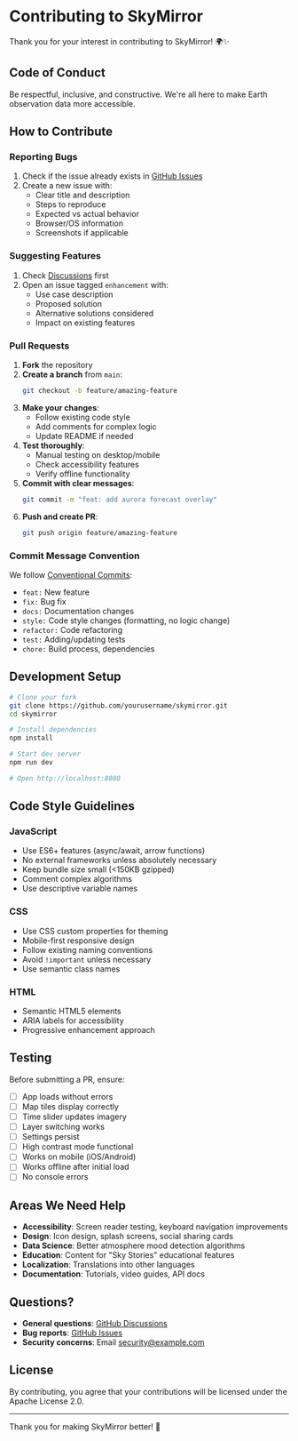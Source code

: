 # Contributing to SkyMirror

Thank you for your interest in contributing to SkyMirror! 🌍✨

## Code of Conduct

Be respectful, inclusive, and constructive. We're all here to make Earth observation data more accessible.

## How to Contribute

### Reporting Bugs

1. Check if the issue already exists in [GitHub Issues](https://github.com/yourusername/skymirror/issues)
2. Create a new issue with:
   - Clear title and description
   - Steps to reproduce
   - Expected vs actual behavior
   - Browser/OS information
   - Screenshots if applicable

### Suggesting Features

1. Check [Discussions](https://github.com/yourusername/skymirror/discussions) first
2. Open an issue tagged `enhancement` with:
   - Use case description
   - Proposed solution
   - Alternative solutions considered
   - Impact on existing features

### Pull Requests

1. **Fork** the repository
2. **Create a branch** from `main`:
   ```bash
   git checkout -b feature/amazing-feature
   ```
3. **Make your changes**:
   - Follow existing code style
   - Add comments for complex logic
   - Update README if needed
4. **Test thoroughly**:
   - Manual testing on desktop/mobile
   - Check accessibility features
   - Verify offline functionality
5. **Commit with clear messages**:
   ```bash
   git commit -m "feat: add aurora forecast overlay"
   ```
6. **Push and create PR**:
   ```bash
   git push origin feature/amazing-feature
   ```

### Commit Message Convention

We follow [Conventional Commits](https://www.conventionalcommits.org/):

- `feat:` New feature
- `fix:` Bug fix
- `docs:` Documentation changes
- `style:` Code style changes (formatting, no logic change)
- `refactor:` Code refactoring
- `test:` Adding/updating tests
- `chore:` Build process, dependencies

## Development Setup

```bash
# Clone your fork
git clone https://github.com/yourusername/skymirror.git
cd skymirror

# Install dependencies
npm install

# Start dev server
npm run dev

# Open http://localhost:8080
```

## Code Style Guidelines

### JavaScript
- Use ES6+ features (async/await, arrow functions)
- No external frameworks unless absolutely necessary
- Keep bundle size small (<150KB gzipped)
- Comment complex algorithms
- Use descriptive variable names

### CSS
- Use CSS custom properties for theming
- Mobile-first responsive design
- Follow existing naming conventions
- Avoid `!important` unless necessary
- Use semantic class names

### HTML
- Semantic HTML5 elements
- ARIA labels for accessibility
- Progressive enhancement approach

## Testing

Before submitting a PR, ensure:

- [ ] App loads without errors
- [ ] Map tiles display correctly
- [ ] Time slider updates imagery
- [ ] Layer switching works
- [ ] Settings persist
- [ ] High contrast mode functional
- [ ] Works on mobile (iOS/Android)
- [ ] Works offline after initial load
- [ ] No console errors

## Areas We Need Help

- **Accessibility**: Screen reader testing, keyboard navigation improvements
- **Design**: Icon design, splash screens, social sharing cards
- **Data Science**: Better atmosphere mood detection algorithms
- **Education**: Content for "Sky Stories" educational features
- **Localization**: Translations into other languages
- **Documentation**: Tutorials, video guides, API docs

## Questions?

- **General questions**: [GitHub Discussions](https://github.com/yourusername/skymirror/discussions)
- **Bug reports**: [GitHub Issues](https://github.com/yourusername/skymirror/issues)
- **Security concerns**: Email security@example.com

## License

By contributing, you agree that your contributions will be licensed under the Apache License 2.0.

---

Thank you for making SkyMirror better! 🙏

